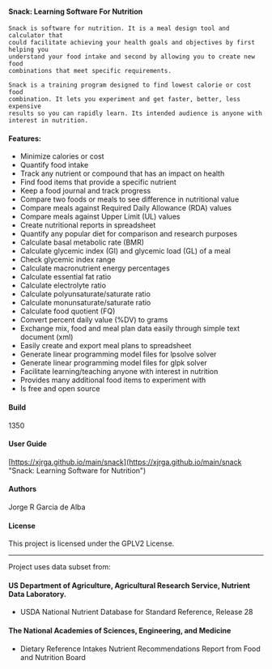 #### Snack: Learning Software For Nutrition

    Snack is software for nutrition. It is a meal design tool and calculator that
    could facilitate achieving your health goals and objectives by first helping you
    understand your food intake and second by allowing you to create new food
    combinations that meet specific requirements.

    Snack is a training program designed to find lowest calorie or cost food
    combination. It lets you experiment and get faster, better, less expensive
    results so you can rapidly learn. Its intended audience is anyone with
    interest in nutrition.

#### Features:
        
  * Minimize calories or cost
  * Quantify food intake
  * Track any nutrient or compound that has an impact on health
  * Find food items that provide a specific nutrient
  * Keep a food journal and track progress
  * Compare two foods or meals to see difference in nutritional value
  * Compare meals against Required Daily Allowance (RDA) values
  * Compare meals against Upper Limit (UL) values
  * Create nutritional reports in spreadsheet
  * Quantify any popular diet for comparison and research purposes
  * Calculate basal metabolic rate (BMR)
  * Calculate glycemic index (GI) and glycemic load (GL) of a meal
  * Check glycemic index range
  * Calculate macronutrient energy percentages
  * Calculate essential fat ratio
  * Calculate electrolyte ratio
  * Calculate polyunsaturate/saturate ratio
  * Calculate monunsaturate/saturate ratio
  * Calculate food quotient (FQ)
  * Convert percent daily value (%DV) to grams
  * Exchange mix, food and meal plan data easily through simple text document (xml)
  * Easily create and export meal plans to spreadsheet
  * Generate linear programming model files for lpsolve solver
  * Generate linear programming model files for glpk solver
  * Facilitate learning/teaching anyone with interest in nutrition
  * Provides many additional food items to experiment with
  * Is free and open source

#### Build

1350

#### User Guide

[https://xjrga.github.io/main/snack](https://xjrga.github.io/main/snack "Snack: Learning Software for Nutrition")

#### Authors

Jorge R Garcia de Alba


#### License

This project is licensed under the GPLV2 License.

---

Project uses data subset from:

#### US Department of Agriculture, Agricultural Research Service, Nutrient Data Laboratory.
* USDA National Nutrient Database for Standard Reference, Release 28

#### The National Academies of Sciences, Engineering, and Medicine
* Dietary Reference Intakes Nutrient Recommendations Report from Food and Nutrition Board